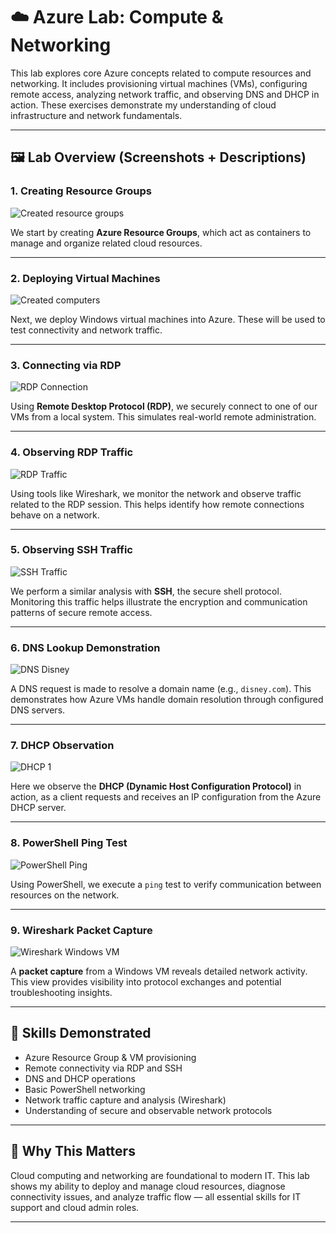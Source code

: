 
# ☁️ Azure Lab: Compute & Networking

This lab explores core Azure concepts related to compute resources and networking. It includes provisioning virtual machines (VMs), configuring remote access, analyzing network traffic, and observing DNS and DHCP in action. These exercises demonstrate my understanding of cloud infrastructure and network fundamentals.

---

## 🖼️ Lab Overview (Screenshots + Descriptions)

### 1. Creating Resource Groups
![Created resource groups](Azure%20lab%20Compute%20and%20Netwroking/Created%20resource%20groups%20.png)

We start by creating **Azure Resource Groups**, which act as containers to manage and organize related cloud resources.

---

### 2. Deploying Virtual Machines
![Created computers](Azure%20lab%20Compute%20and%20Netwroking/created%20computers%20.png)

Next, we deploy Windows virtual machines into Azure. These will be used to test connectivity and network traffic.

---

### 3. Connecting via RDP
![RDP Connection](Azure%20lab%20Compute%20and%20Netwroking/Connection%20with%20RDP.png)

Using **Remote Desktop Protocol (RDP)**, we securely connect to one of our VMs from a local system. This simulates real-world remote administration.

---

### 4. Observing RDP Traffic
![RDP Traffic](Azure%20lab%20Compute%20and%20Netwroking/RDP%20TRAFFIC.png)

Using tools like Wireshark, we monitor the network and observe traffic related to the RDP session. This helps identify how remote connections behave on a network.

---

### 5. Observing SSH Traffic
![SSH Traffic](Azure%20lab%20Compute%20and%20Netwroking/ssh%20traffic%20.png)

We perform a similar analysis with **SSH**, the secure shell protocol. Monitoring this traffic helps illustrate the encryption and communication patterns of secure remote access.

---

### 6. DNS Lookup Demonstration
![DNS Disney](Azure%20lab%20Compute%20and%20Netwroking/dns%20Disney.png)

A DNS request is made to resolve a domain name (e.g., `disney.com`). This demonstrates how Azure VMs handle domain resolution through configured DNS servers.

---

### 7. DHCP Observation
![DHCP 1](Azure%20lab%20Compute%20and%20Netwroking/DHCP%201%20.png)

Here we observe the **DHCP (Dynamic Host Configuration Protocol)** in action, as a client requests and receives an IP configuration from the Azure DHCP server.

---

### 8. PowerShell Ping Test
![PowerShell Ping](Azure%20lab%20Compute%20and%20Netwroking/Powershell%20ping.png)

Using PowerShell, we execute a `ping` test to verify communication between resources on the network.

---

### 9. Wireshark Packet Capture
![Wireshark Windows VM](Azure%20lab%20Compute%20and%20Netwroking/Windows%20vm%20wireshark.png)

A **packet capture** from a Windows VM reveals detailed network activity. This view provides visibility into protocol exchanges and potential troubleshooting insights.

---

## 🚀 Skills Demonstrated

- Azure Resource Group & VM provisioning
- Remote connectivity via RDP and SSH
- DNS and DHCP operations
- Basic PowerShell networking
- Network traffic capture and analysis (Wireshark)
- Understanding of secure and observable network protocols

---

## 💼 Why This Matters

Cloud computing and networking are foundational to modern IT. This lab shows my ability to deploy and manage cloud resources, diagnose connectivity issues, and analyze traffic flow — all essential skills for IT support and cloud admin roles.

---
